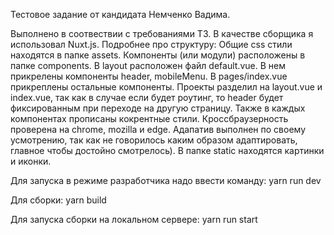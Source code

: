 
Тестовое задание от кандидата Немченко Вадима.

Выполнено в соотвествии с требованиями ТЗ. В качестве сборщика я использовал Nuxt.js. Подробнее про структуру:
Общие css стили находятся в папке assets. Компоненты (или модули) расположены в папке components. В layout расположен файл default.vue. В нем прикрелены компоненты header, mobileMenu.
В pages/index.vue прикреплены остальные компоненты. Проекты разделил на layout.vue и index.vue, так как в случае если будет роутинг, то header будет фиксированным при переходе на другую страницу.
Также в каждых компонентах прописаны кокрентные стили. Кроссбраузерность проверена на chrome, mozilla и edge. Адапатив выполнен по своему усмотрению, так как не говорилось каким образом адаптировать, 
главное чтобы достойно смотрелось). В папке static находятся картинки и иконки.

Для запуска в режиме разработчика надо ввести команду: yarn run dev

Для сборки: yarn build

Для запуска сборки на локальном сервере: yarn run start
